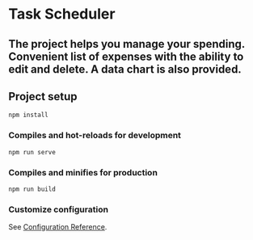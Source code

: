 # Task Scheduler

## The project helps you manage your spending. Convenient list of expenses with the ability to edit and delete. A data chart is also provided.

## Project setup

```
npm install
```

### Compiles and hot-reloads for development

```
npm run serve
```

### Compiles and minifies for production

```
npm run build
```

### Customize configuration

See [Configuration Reference](https://cli.vuejs.org/config/).
